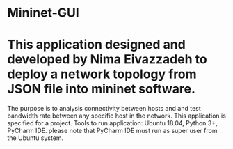 # Mininet-GUI
# This application designed and developed by Nima Eivazzadeh to deploy a network topology from JSON file into mininet software.
  The purpose is to analysis connectivity between hosts and and test bandwidth rate between any specific host in the network.
  This application is specified for a project.
  Tools to run application: Ubuntu 18.04, Python 3+, PyCharm IDE.
  please note that PyCharm IDE must run as super user from the Ubuntu system.